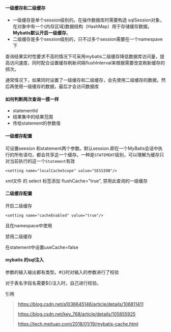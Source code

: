 #### 一级缓存和二级缓存

- 一级缓存是单个session级别的。在操作数据库时需要构造 sqlSession对象，在对象中有一个(内存区域)数据结构（HashMap）用于存储缓存数据。**Mybatis默认开启一级缓存**。
- 二级缓存是多个session级别的，只不过多个session需要在一个namespave下



查询结果实时性要求不高的情况下可采用mybatis二级缓存降低数据库访问量，提高访问速度，同时配合设置缓存刷新间隔flushInterval来根据需要改变刷新缓存的频次。

通常情况下，如果同时设置了一级缓存和二级缓存，会先使用二级缓存的数据，然后再使用一级缓存的数据，最后才会访问数据库

#### 如何判断两次查询一摸一样

- statementId
- 结果集中的结果范围
- 传给statement的参数值

#### 一级缓存配置

可设置seesion 和statement两个参数。默认session.即在一个MyBatis会话中执行的所有语句，都会共享这一个缓存。一种是`STATEMENT`级别，可以理解为缓存只对当前执行的这一个`Statement`有效

```
<setting name="localCacheScope" value="SESSION"/>
```

xml文件 的  select  标签添加 flushCache="true", 禁用此查询的一级缓存

#### 二级缓存配置

开启二级缓存

```
<setting name="cacheEnabled" value="true"/>
```

且在namespace中使用<cache/>  

禁用二级缓存

在statement中设置useCache=false



#### mybatis 的sql注入

参数的输入输出都有类型。#{}时对输入的参数进行了校验

对于表名字段名需要${}注入时，自己进行校验。 






引用

> https://blog.csdn.net/a1036645146/article/details/106811411
>
> https://blog.csdn.net/key_768/article/details/105855925
>
> https://tech.meituan.com/2018/01/19/mybatis-cache.html